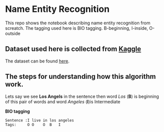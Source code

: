 # Name Entity Recognition 
This repo shows the notebook describing name entity recognition from screatch. The tagging used here is BIO tagging. B-beginning, I-inside, O-outside

## Dataset used here is collected from [Kaggle](kaggle.com) 
The dataset can be found [here](https://github.com/MotiBaadror/Name-Entity-Recognition-/tree/master/entity-annotated-corpus).

## The steps for understanding how this algorithm work.

Lets say we see **Los Angels** in the sentence then word *Los* (**B**) is beginning of this pair of words and word *Angeles* (**I**)is Intermediate

**BIO tagging**
```
Sentence :I live in los angeles 
Tags:     O O    O  B   I
```
